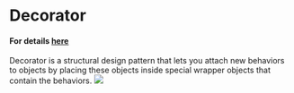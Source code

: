 # Decorator
#### For details [here](https://refactoring.guru/design-patterns/decorator)
Decorator is a structural design pattern that lets you attach new behaviors to objects by placing these objects inside special wrapper objects that contain the behaviors.
![](https://refactoring.guru/images/patterns/content/decorator/decorator.png)
